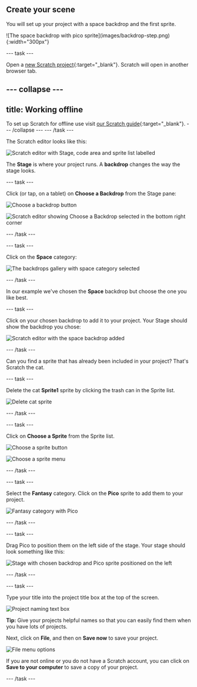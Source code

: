 ## Create your scene

You will set up your project with a space backdrop and the first sprite. 

<div style="display: flex; flex-wrap: wrap">
<div style="flex-basis: 200px; flex-grow: 1; margin-right: 15px;">
![The space backdrop with pico sprite](images/backdrop-step.png){:width="300px"}
</div>
</div>

--- task ---

Open a [new Scratch project](http://rpf.io/scratch-new){:target="_blank"}. Scratch will open in another browser tab.

--- collapse ---
---
title: Working offline
---
To set up Scratch for offline use visit [our Scratch guide](https://learning-admin.raspberrypi.org/en/projects/getting-started-scratch/1){:target="_blank"}.
--- /collapse ---
--- /task ---

The Scratch editor looks like this:

![Scratch editor with Stage, code area and sprite list labelled](images/scratch-interface.png)

The **Stage** is where your project runs. A **backdrop** changes the way the stage looks.

--- task ---

Click (or tap, on a tablet) on **Choose a Backdrop** from the Stage pane:

![Choose a backdrop button](images/backdrop-button.png)

![Scratch editor showing Choose a Backdrop selected in the bottom right corner](images/choose-a-backdrop.png)

--- /task ---

--- task ---

Click on the **Space** category:

![The backdrops gallery with space category selected](images/space-backdrops.png)

--- /task ---

In our example we've chosen the **Space** backdrop but choose the one you like best.

--- task ---

Click on your chosen backdrop to add it to your project. Your Stage should show the backdrop you chose:

![Scratch editor with the space backdrop added](images/inserted-backdrop.png)

--- /task ---

Can you find a sprite that has already been included in your project? That's Scratch the cat.

--- task ---

Delete the cat **Sprite1** sprite by clicking the trash can in the Sprite list.

![Delete cat sprite](images/delete-sprite.png)

--- /task ---

--- task ---

Click on **Choose a Sprite** from the Sprite list.

![Choose a sprite button](images/sprite-button.png)

![Choose a sprite menu](images/choose-a-sprite.png)

--- /task ---

--- task ---

Select the **Fantasy** category. Click on the **Pico** sprite to add them to your project.

![Fantasy category with Pico](images/fantasy-pico.png)

--- /task ---

--- task ---

Drag Pico to position them on the left side of the stage. Your stage should look something like this:

![Stage with chosen backdrop and Pico sprite positioned on the left](images/pico-on-stage.png)

--- /task ---

--- task ---

Type your title into the project title box at the top of the screen.

![Project naming text box](images/project-name.png)

**Tip:** Give your projects helpful names so that you can easily find them when you have lots of projects. 

Next, click on **File**, and then on **Save now** to save your project.

![File menu options](images/file-menu.png)

If you are not online or you do not have a Scratch account, you can click on **Save to your computer** to save a copy of your project.

--- /task ---

